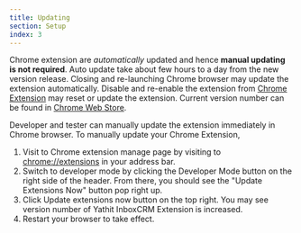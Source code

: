 ```yaml
---
title: Updating
section: Setup
index: 3
---
```




Chrome extension are *automatically* updated and hence **manual updating is not required**. Auto update take about few hours to a day from the new version release. Closing and re-launching Chrome browser may update the extension automatically. Disable and re-enable the extension from [Chrome Extension](chrome://extensions) may reset or update the extension. Current version number can be found in [Chrome Web Store](https://chrome.google.com/webstore/detail/yathit-inboxcrm-sugarcrm/iccdnijlhdogaccaiafdpjmbakdcdakk).

Developer and tester can manually update the extension immediately in Chrome browser. To manually update your Chrome Extension,

1. Visit to Chrome extension manage page by visiting to [chrome://extensions](chrome://extensions) in your address bar.
2. Switch to developer mode by clicking the Developer Mode button on the right side of the header.  From there, you should see the "Update Extensions Now" button pop right up.
3. Click Update extensions now button on the top right. You may see version number of Yathit InboxCRM Extension is increased.
4. Restart your browser to take effect.

